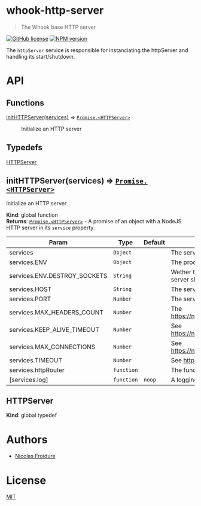 [//]: # ( )
[//]: # (This file is automatically generated by a `metapak`)
[//]: # (module. Do not change it  except between the)
[//]: # (`content:start/end` flags, your changes would)
[//]: # (be overridden.)
[//]: # ( )
# whook-http-server
> The Whook base HTTP server

[![GitHub license](https://img.shields.io/badge/license-MIT-blue.svg)](https://github.com/nfroidure/whook-http-server/blob/master/LICENSE)
[![NPM version](https://badge.fury.io/js/whook-http-server.svg)](https://npmjs.org/package/whook-http-server)


[//]: # (::contents:start)

The `httpServer` service is responsible for instanciating
 the httpServer and handling its start/shutdown.

[//]: # (::contents:end)

# API
## Functions

<dl>
<dt><a href="#initHTTPServer">initHTTPServer(services)</a> ⇒ <code><a href="#HTTPServer">Promise.&lt;HTTPServer&gt;</a></code></dt>
<dd><p>Initialize an HTTP server</p>
</dd>
</dl>

## Typedefs

<dl>
<dt><a href="#HTTPServer">HTTPServer</a></dt>
<dd></dd>
</dl>

<a name="initHTTPServer"></a>

## initHTTPServer(services) ⇒ [<code>Promise.&lt;HTTPServer&gt;</code>](#HTTPServer)
Initialize an HTTP server

**Kind**: global function  
**Returns**: [<code>Promise.&lt;HTTPServer&gt;</code>](#HTTPServer) - A promise of an object with a NodeJS HTTP server
 in its `service` property.  

| Param | Type | Default | Description |
| --- | --- | --- | --- |
| services | <code>Object</code> |  | The services the server depends on |
| services.ENV | <code>Object</code> |  | The process environment variables |
| services.ENV.DESTROY_SOCKETS | <code>String</code> |  | Wether the server sockets whould be destroyed or if the  server should wait while sockets are kept alive |
| services.HOST | <code>String</code> |  | The server host |
| services.PORT | <code>Number</code> |  | The server port |
| services.MAX_HEADERS_COUNT | <code>Number</code> |  | The https://nodejs.org/api/http.html#http_server_maxheaderscount |
| services.KEEP_ALIVE_TIMEOUT | <code>Number</code> |  | See https://nodejs.org/api/http.html#http_server_keepalivetimeout |
| services.MAX_CONNECTIONS | <code>Number</code> |  | See https://nodejs.org/api/net.html#net_server_maxconnections |
| services.TIMEOUT | <code>Number</code> |  | See https://nodejs.org/api/http.html#http_server_timeout |
| services.httpRouter | <code>function</code> |  | The function to run with the req/res tuple |
| [services.log] | <code>function</code> | <code>noop</code> | A logging function |

<a name="HTTPServer"></a>

## HTTPServer
**Kind**: global typedef  

# Authors
- [Nicolas Froidure](http://insertafter.com/en/index.html)

# License
[MIT](https://github.com/nfroidure/whook-http-server/blob/master/LICENSE)

